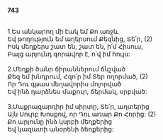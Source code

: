 **743**

\
1.Ես անկարող մի էակ եմ Քո առջև\
Եվ թողություն եմ աղերսում Քեզնից, Տե՛ր, (2)\
Իսկ մեղքերս շատ են, շատ են, ի՛մ Հիսուս,\
Բայց արյունդ զորավոր է, ո՛վ իմ հույս:\
\
2.Մեղքի ծանր ճիրաններում ճնշված\
Քեզ եմ խնդրում, Հզո՛ր իմ Տեր ողորմած, (2)\
Որ Դու գթաս մեղավորիս մոլորված\
Եվ ինձ դարձնես մաքուր, ճերմակ, սրբված:\
\
3.Մաքրազարդիր իմ սիրտը, Տե՛ր, աղտերից\
Այն Սուրբ Խոսքով, որ Դու առար Քո Հորից: (2)\
Քո արյունը ինձ կսրբի մեղքերից\
Եվ կազատի անօրենի ձեռքերից:

